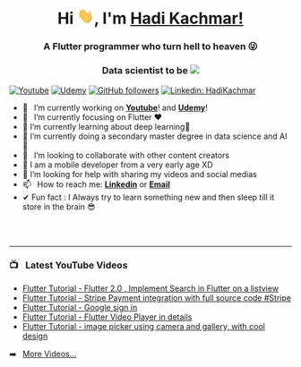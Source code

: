 
<h1 align="center"> Hi <img src="https://raw.githubusercontent.com/ABSphreak/ABSphreak/master/gifs/Hi.gif" width="30px">, I'm <a href="https://www.youtube.com/channel/UCTGDYkqUtgCelc6G09LUm6w">Hadi Kachmar!</a></h1>
<h3 align="center">A Flutter programmer who turn hell to heaven 😜</h3>
<h3 align="center">Data scientist to be <img src="https://d1j8pt39hxlh3d.cloudfront.net/uploads/party_face_256_1.gif" width="30px"></h3>

[![Youtube](https://img.shields.io/static/v1?label=Coding%20with%20Hadi&message=Subscribe&logo=YouTube&color=FF0000&style=for-the-badge)][youtube]
[![Udemy](https://img.shields.io/badge/Udemy-%23EA5252.svg?style=for-the-badge&logo=Udemy&logoColor=white/)][udemy]
[![GitHub followers](https://img.shields.io/github/followers/hadikachmar3?logo=GitHub&style=for-the-badge)][github]
[![Linkedin: HadiKachmar](https://img.shields.io/badge/-CONNECT-blue?style=for-the-badge&logo=Linkedin&link=https://www.linkedin.com/in/hadi-kachmar-27a56a177/)][linkedin]


- 🔭 &ensp;I’m currently working on [**Youtube**][youtube]! and [**Udemy**][udemy]!
- 🌱 &ensp;I’m currently focusing on Flutter ❤️
- 🌱 I’m currently learning about deep learning🥰
- 🌱 I’m currently doing a secondary master degree in data science and AI 🥰
- 👯 &ensp;I’m looking to collaborate with other content creators
- 🗿 I am a mobile developer from a very early age XD
- 🤔 I’m looking for help with sharing my videos and social medias
- 📫 &ensp;How to reach me: [**Linkedin**][linkedin] or [**Email**][email]
- ✔ Fun fact : I Always try to learn something new and then sleep till it store in the brain 😎


<br />
<br />

---

### 📺 &ensp;Latest YouTube Videos

<!-- YOUTUBE:START -->
- [Flutter Tutorial - Flutter 2.0 , Implement Search in Flutter on a listview](https://www.youtube.com/watch?v=XIyyZpZiHWc&t=9s)
- [Flutter Tutorial - Stripe Payment integration with full source code #Stripe](https://www.youtube.com/watch?v=yTJ7fuF7jRo)
- [Flutter Tutorial - Google sign in](https://www.youtube.com/watch?v=S0PsfbyVIhk)
- [Flutter Tutorial - Flutter Video Player in details](https://www.youtube.com/watch?v=N0lUBVYl1hI)
- [Flutter Tutorial - image picker using camera and gallery, with cool design](https://www.youtube.com/watch?v=7G9cVze5eJU)
<!-- YOUTUBE:END -->

➡️ &ensp;[More Videos...](https://www.youtube.com/channel/UCTGDYkqUtgCelc6G09LUm6w/videos)



[udemy]: https://www.udemy.com/user/hadi-kachmar-2/
[youtube]: https://www.youtube.com/channel/UCTGDYkqUtgCelc6G09LUm6w
[linkedin]: https://www.linkedin.com/in/hadi-kachmar-27a56a177/
[github]: https://github.com/hadikachmar3
[email]: mailto:flutterer.dev@gmail.com


